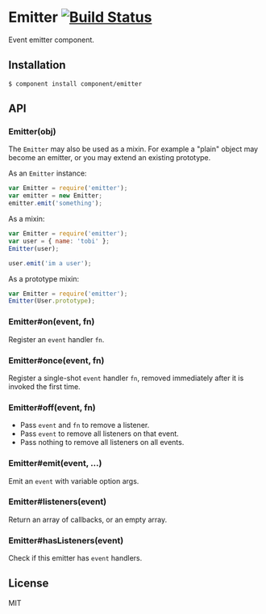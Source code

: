 # Emitter [![Build Status](https://travis-ci.org/component/emitter.png)](https://travis-ci.org/component/emitter)

Event emitter component.

## Installation

```
$ component install component/emitter
```

## API

### Emitter(obj)

The `Emitter` may also be used as a mixin. For example a "plain" object may become an emitter, or you may extend an
existing prototype.

As an `Emitter` instance:

```js
var Emitter = require('emitter');
var emitter = new Emitter;
emitter.emit('something');
```

As a mixin:

```js
var Emitter = require('emitter');
var user = { name: 'tobi' };
Emitter(user);

user.emit('im a user');
```

As a prototype mixin:

```js
var Emitter = require('emitter');
Emitter(User.prototype);
```

### Emitter#on(event, fn)

Register an `event` handler `fn`.

### Emitter#once(event, fn)

Register a single-shot `event` handler `fn`, removed immediately after it is invoked the first time.

### Emitter#off(event, fn)

* Pass `event` and `fn` to remove a listener.
* Pass `event` to remove all listeners on that event.
* Pass nothing to remove all listeners on all events.

### Emitter#emit(event, ...)

Emit an `event` with variable option args.

### Emitter#listeners(event)

Return an array of callbacks, or an empty array.

### Emitter#hasListeners(event)

Check if this emitter has `event` handlers.

## License

MIT

